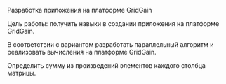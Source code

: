 Разработка приложения на платформе GridGain

Цель работы: получить навыки в создании приложения на платформе GridGain.

В соответствии с вариантом разработать параллельный алгоритм и реализовать вычисления  на платформе GridGain.

Определить сумму из произведений элементов каждого столбца  матрицы.
